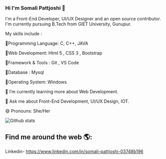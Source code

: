 ### Hi I'm Somali Pattjoshi 👋

<!--
**Somali19/Somali19** is a ✨ _special_ ✨ repository because its `README.md` (this file) appears on your GitHub profile.-->

I'm a Front-End Developer, UI/UX Designer and an open source contributor. I'm currently pursuing B.Tech from GIET University, Gunupur.

 My skills include :
 
🔹️Programming Language: C, C++, JAVA

🔹️Web Development: Html 5 , CSS 3 , Bootstrap 

🔹️Framework & Tools : Git , VS Code

🔹️Database : Mysql

🔹️Operating System: Windows 

🌱 I’m currently learning more about Web Development.

💬 Ask me about Front-End Development, UI/UX Design, IOT.

😄 Pronouns: She/Her

![Github stats](https://github-readme-stats.vercel.app/api?username=Somali19)


## Find me around the web 🌎:
Linkedin- https://www.linkedin.com/in/somali-pattjoshi-03748b196

